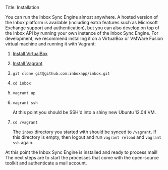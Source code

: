 Title: Installation

You can run the Inbox Sync Engine almost anywhere. A hosted version of the Inbox platform is available (including extra features such as Microsoft Exchange support and authentication), but you can also develop on top of the Inbox API by running your own instance of the Inbox Sync Engine. For development, we recommend installing it on a VirtualBox or VMWare Fusion virtual machine and running it with Vagrant:

1. [Install VirtualBox](https://www.virtualbox.org/wiki/Downloads)

2. [Install Vagrant](http://www.vagrantup.com/downloads.html)

3. `git clone git@github.com:inboxapp/inbox.git`

4. `cd inbox`

5. `vagrant up`

6. `vagrant ssh`

    At this point you should be SSH'd into a shiny new Ubuntu 12.04 VM.

7. `cd /vagrant`

    The `inbox` directory you started with should be synced to `/vagrant`. If this directory is empty, then logout and run `vagrant reload` and `vagrant ssh` again.

At this point the Inbox Sync Engine is installed and ready to process mail! The next steps are to start the processes that come with the open-source toolkit and authenticate a mail account.
